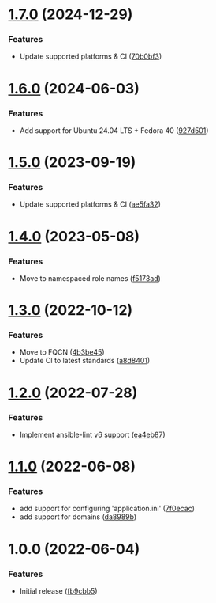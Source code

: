 # [1.7.0](https://github.com/de-it-krachten/ansible-role-rainloop/compare/v1.6.0...v1.7.0) (2024-12-29)


### Features

* Update supported platforms & CI ([70b0bf3](https://github.com/de-it-krachten/ansible-role-rainloop/commit/70b0bf3206216dcfac77ed42a86dd5b0d393ed3f))

# [1.6.0](https://github.com/de-it-krachten/ansible-role-rainloop/compare/v1.5.0...v1.6.0) (2024-06-03)


### Features

* Add support for Ubuntu 24.04 LTS + Fedora 40 ([927d501](https://github.com/de-it-krachten/ansible-role-rainloop/commit/927d50196a26987df8ebe039d45beea9c3cf32af))

# [1.5.0](https://github.com/de-it-krachten/ansible-role-rainloop/compare/v1.4.0...v1.5.0) (2023-09-19)


### Features

* Update supported platforms & CI ([ae5fa32](https://github.com/de-it-krachten/ansible-role-rainloop/commit/ae5fa329886109a21635713bac544684fb3e3f5d))

# [1.4.0](https://github.com/de-it-krachten/ansible-role-rainloop/compare/v1.3.0...v1.4.0) (2023-05-08)


### Features

* Move to namespaced role names ([f5173ad](https://github.com/de-it-krachten/ansible-role-rainloop/commit/f5173adc27bfa06c4525c29f810ff7ddbd09083f))

# [1.3.0](https://github.com/de-it-krachten/ansible-role-rainloop/compare/v1.2.0...v1.3.0) (2022-10-12)


### Features

* Move to FQCN ([4b3be45](https://github.com/de-it-krachten/ansible-role-rainloop/commit/4b3be4578c151cc75bfc2b4ba333edd6a81c3d75))
* Update CI to latest standards ([a8d8401](https://github.com/de-it-krachten/ansible-role-rainloop/commit/a8d84010dcf702d0a189e5c6dc9cf6263674f5d2))

# [1.2.0](https://github.com/de-it-krachten/ansible-role-rainloop/compare/v1.1.0...v1.2.0) (2022-07-28)


### Features

* Implement ansible-lint v6 support ([ea4eb87](https://github.com/de-it-krachten/ansible-role-rainloop/commit/ea4eb878c5a41090ef3027ae64fd623c60097552))

# [1.1.0](https://github.com/de-it-krachten/ansible-role-rainloop/compare/v1.0.0...v1.1.0) (2022-06-08)


### Features

* add support for configuring 'application.ini' ([7f0ecac](https://github.com/de-it-krachten/ansible-role-rainloop/commit/7f0ecacfb11b0708641c6295bfecfc1da2d862c7))
* add support for domains ([da8989b](https://github.com/de-it-krachten/ansible-role-rainloop/commit/da8989bd0e67574f19dbf9ec5cb6fa77c774bbce))

# 1.0.0 (2022-06-04)


### Features

* Initial release ([fb9cbb5](https://github.com/de-it-krachten/ansible-role-rainloop/commit/fb9cbb53805e2cf74f62d852bca3f76de62297c8))
